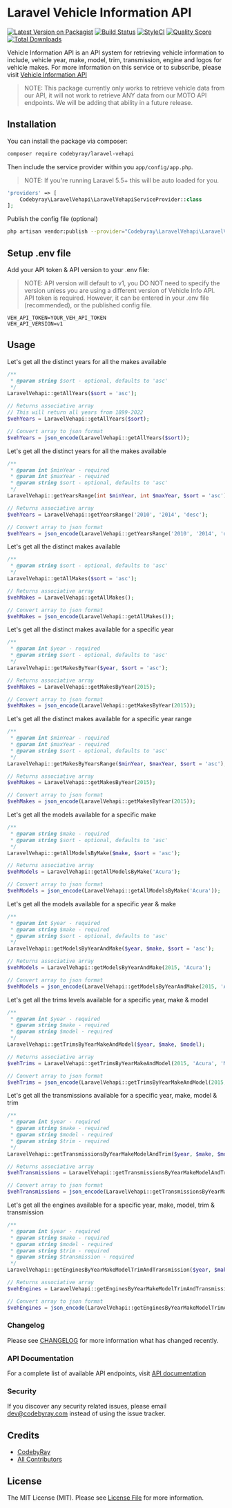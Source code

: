 # Laravel Vehicle Information API

[![Latest Version on Packagist](https://img.shields.io/packagist/v/codebyray/laravel-vehapi.svg?style=flat-square)](https://packagist.org/packages/codebyray/laravel-vehapi)
[![Build Status](https://img.shields.io/travis/codebyray/laravel-vehapi/master.svg?style=flat-square)](https://travis-ci.org/codebyray/laravel-vehapi)
[![StyleCI](https://github.styleci.io/repos/351683689/shield?branch=master)](https://github.styleci.io/repos/351683689?branch=master)
[![Quality Score](https://img.shields.io/scrutinizer/g/codebyray/laravel-vehapi.svg?style=flat-square)](https://scrutinizer-ci.com/g/codebyray/laravel-vehapi)
[![Total Downloads](https://img.shields.io/packagist/dt/codebyray/laravel-vehapi.svg?style=flat-square)](https://packagist.org/packages/codebyray/laravel-vehapi)

Vehicle Information API is an API system for retrieving vehicle information to include, vehicle year, make, model, trim, transmission, engine and logos for vehicle makes. 
For more information on this service or to subscribe, please visit [Vehicle Information API](https://vehapi.com)

> NOTE: This package currently only works to retrieve vehicle data from our API, it will not work to retrieve ANY data from our MOTO API endpoints. 
> We will be adding that ability in a future release.

## Installation

You can install the package via composer:

```bash
composer require codebyray/laravel-vehapi
```

Then include the service provider within you `app/config/app.php`. 
> NOTE: If you're running Laravel 5.5+ this will be auto loaded for you.

``` php
'providers' => [
    Codebyray\LaravelVehapi\LaravelVehapiServiceProvider::class
];
```

Publish the config file (optional)
```bash
php artisan vendor:publish --provider="Codebyray\LaravelVehapi\LaravelVehapiServiceProvider" --tag="config"
```

## Setup .env file
Add your API token & API version to your .env file:
> NOTE: API version will default to v1, you DO NOT need to specify the version unless you are using a different 
> version of Vehicle Info API. API token is required. However, it can be entered in your .env file (recommended), or the published
> config file.

```dotenv
VEH_API_TOKEN=YOUR_VEH_API_TOKEN
VEH_API_VERSION=v1
```
## Usage

Let's get all the distinct years for all the makes available
```php
/**
 * @param string $sort - optional, defaults to 'asc'
 */
LaravelVehapi::getAllYears($sort = 'asc');

// Returns associative array
// This will return all years from 1899-2022
$vehYears = LaravelVehapi::getAllYears($sort);

// Convert array to json format
$vehYears = json_encode(LaravelVehapi::getAllYears($sort));
```
Let's get all the distinct years for all the makes available
```php
/**
 * @param int $minYear - required
 * @param int $maxYear - required
 * @param string $sort - optional, defaults to 'asc'
 */
LaravelVehapi::getYearsRange(int $minYear, int $maxYear, $sort = 'asc');

// Returns associative array
$vehYears = LaravelVehapi::getYearsRange('2010', '2014', 'desc');

// Convert array to json format
$vehYears = json_encode(LaravelVehapi::getYearsRange('2010', '2014', 'desc'));
```

Let's get all the distinct makes available
```php
/**
 * @param string $sort - optional, defaults to 'asc'
 */
LaravelVehapi::getAllMakes($sort = 'asc');

// Returns associative array
$vehMakes = LaravelVehapi::getAllMakes();

// Convert array to json format
$vehMakes = json_encode(LaravelVehapi::getAllMakes());
```

Let's get all the distinct makes available for a specific year
```php
/**
 * @param int $year - required
 * @param string $sort - optional, defaults to 'asc'
 */
LaravelVehapi::getMakesByYear($year, $sort = 'asc');

// Returns associative array
$vehMakes = LaravelVehapi::getMakesByYear(2015);

// Convert array to json format
$vehMakes = json_encode(LaravelVehapi::getMakesByYear(2015));
```

Let's get all the distinct makes available for a specific year range
```php
/**
 * @param int $minYear - required
 * @param int $maxYear - required
 * @param string $sort - optional, defaults to 'asc'
 */
LaravelVehapi::getMakesByYearsRange($minYear, $maxYear, $sort = 'asc');

// Returns associative array
$vehMakes = LaravelVehapi::getMakesByYear(2015);

// Convert array to json format
$vehMakes = json_encode(LaravelVehapi::getMakesByYear(2015));
```

Let's get all the models available for a specific make
```php
/**
 * @param string $make - required
 * @param string $sort - optional, defaults to 'asc'
 */
LaravelVehapi::getAllModelsByMake($make, $sort = 'asc');

// Returns associative array
$vehModels = LaravelVehapi::getAllModelsByMake('Acura');

// Convert array to json format
$vehModels = json_encode(LaravelVehapi::getAllModelsByMake('Acura'));
```

Let's get all the models available for a specific year & make
```php
/**
 * @param int $year - required
 * @param string $make - required
 * @param string $sort - optional, defaults to 'asc'
 */
LaravelVehapi::getModelsByYearAndMake($year, $make, $sort = 'asc');

// Returns associative array
$vehModels = LaravelVehapi::getModelsByYearAndMake(2015, 'Acura');

// Convert array to json format
$vehModels = json_encode(LaravelVehapi::getModelsByYearAndMake(2015, 'Acura'));
```

Let's get all the trims levels available for a specific year, make & model
```php
/**
 * @param int $year - required
 * @param string $make - required
 * @param string $model - required
 */
LaravelVehapi::getTrimsByYearMakeAndModel($year, $make, $model);

// Returns associative array
$vehTrims = LaravelVehapi::getTrimsByYearMakeAndModel(2015, 'Acura', 'MDX');

// Convert array to json format
$vehTrims = json_encode(LaravelVehapi::getTrimsByYearMakeAndModel(2015, 'Acura', 'MDX'));
```

Let's get all the transmissions available for a specific year, make, model & trim
```php
/**
 * @param int $year - required
 * @param string $make - required
 * @param string $model - required
 * @param string $trim - required
 */
LaravelVehapi::getTransmissionsByYearMakeModelAndTrim($year, $make, $model, $trim);

// Returns associative array
$vehTransmissions = LaravelVehapi::getTransmissionsByYearMakeModelAndTrim(2015, 'Acura', 'MDX', 'FWD');

// Convert array to json format
$vehTransmissions = json_encode(LaravelVehapi::getTransmissionsByYearMakeModelAndTrim(2015, 'Acura', 'MDX', 'FWD'));
```

Let's get all the engines available for a specific year, make, model, trim & transmission
```php
/**
 * @param int $year - required
 * @param string $make - required
 * @param string $model - required
 * @param string $trim - required
 * @param string $transmission - required
 */
LaravelVehapi::getEnginesByYearMakeModelTrimAndTransmission($year, $make, $model, $trim, $transmission);

// Returns associative array
$vehEngines = LaravelVehapi::getEnginesByYearMakeModelTrimAndTransmission(2015, 'Acura', 'MDX', 'FWD', '6-Speed Automatic');

// Convert array to json format
$vehEngines = json_encode(LaravelVehapi::getEnginesByYearMakeModelTrimAndTransmission(2015, 'Acura', 'MDX', 'FWD', '6-Speed Automatic'));
```

### Changelog

Please see [CHANGELOG](CHANGELOG.md) for more information what has changed recently.

### API Documentation
For a complete list of available API endpoints, visit [API documentation](https://documenter.getpostman.com/view/185623/TVYM5c17)
### Security

If you discover any security related issues, please email dev@codebyray.com instead of using the issue tracker.

## Credits

- [CodebyRay](https://github.com/codebyray)
- [All Contributors](../../contributors)

## License

The MIT License (MIT). Please see [License File](LICENSE.md) for more information.
